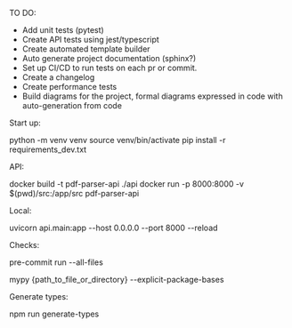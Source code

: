 TO DO:

- Add unit tests (pytest)
- Create API tests using jest/typescript
- Create automated template builder
- Auto generate project documentation (sphinx?)
- Set up CI/CD to run tests on each pr or commit.
- Create a changelog
- Create performance tests
- Build diagrams for the project, formal diagrams expressed in code with auto-generation from code


Start up:

python -m venv venv
source venv/bin/activate
pip install -r requirements_dev.txt

API:

docker build -t pdf-parser-api ./api
docker run -p 8000:8000 -v $(pwd)/src:/app/src pdf-parser-api

Local:

uvicorn api.main:app --host 0.0.0.0 --port 8000 --reload

Checks:

pre-commit run --all-files

mypy {path_to_file_or_directory} --explicit-package-bases


Generate types:

npm run generate-types